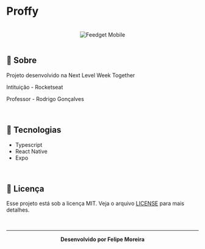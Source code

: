 # Proffy

<br>

<div align="center">
  <img src="https://repository-images.githubusercontent.com/285049464/92458900-d744-11ea-8a78-36754300c647" alt="Feedget Mobile">
</div>

<br>

## :bookmark_tabs: Sobre

Projeto desenvolvido na Next Level Week Together

Intituição - Rocketseat

Professor - Rodrigo Gonçalves

<br>

## :rocket: Tecnologias

- Typescript
- React Native
- Expo

<br>

## :green_book: Licença 

Esse projeto está sob a licença MIT. Veja o arquivo [LICENSE](LICENSE) para mais detalhes.

<br>

---

<div align="center">
    <b>Desenvolvido por Felipe Moreira</b>
</div>
